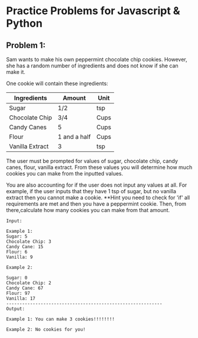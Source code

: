 # Practice Problems for Javascript & Python

## Problem 1:

Sam wants to make his own peppermint chocolate chip cookies. However, she has a random number of ingredients and does not know if she can make it. 

One cookie will contain these ingredients: 

| Ingredients | Amount | Unit |
|-------------| ------ | ---- |
| Sugar | 1/2 | tsp |
| Chocolate Chip | 3/4 | Cups |
| Candy Canes | 5 | Cups |
| Flour | 1 and a half | Cups | 
| Vanilla Extract | 3 | tsp | 

The user must be prompted for values of  sugar, chocolate chip, candy canes, flour, vanilla extract. From these values you will determine how much cookies you can make from the inputted values. 

You are also accounting for if the user does not input any values at all. For example, if the user inputs that they have 1 tsp of sugar, but no vanilla extract then you cannot make a cookie. **Hint you need to check for 'if' all requirements are met and then you have a peppermint cookie. Then, from there,calculate how many cookies you can make from that amount. 





```
Input:

Example 1:
Sugar: 5
Chocolate Chip: 3 
Candy Cane: 15
Flour: 6
Vanilla: 9

Example 2: 

Sugar: 0
Chocolate Chip: 2
Candy Cane: 67
Flour: 97
Vanilla: 17
-----------------------------------------------------------
Output: 

Example 1: You can make 3 cookies!!!!!!!!

Example 2: No cookies for you!
```









